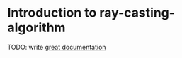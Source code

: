 # Introduction to ray-casting-algorithm

TODO: write [great documentation](http://jacobian.org/writing/great-documentation/what-to-write/)
